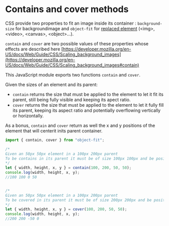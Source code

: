 # Contains and cover methods

CSS provide two properties to fit an image inside its container : `background-size` for backgroundimage and `object-fit` for [replaced element](https://developer.mozilla.org/en-US/docs/Web/CSS/Replaced_element) (&lt;img&gt;, &lt;video&gt;, &lt;canvas&gt;, &lt;object&gt;...).

`contain` and `cover` are two possible values of these properties whose effects are described here [https://developer.mozilla.org/en-US/docs/Web/Guide/CSS/Scaling_background_images](https://developer.mozilla.org/en-US/docs/Web/Guide/CSS/Scaling_background_images#contain)

This JavaScript module exports two functions `contain` and `cover`.

Given the sizes of an element and its parent:
* `contain` returns the size that must be applied to the element to let it fit its parent, still being fully visible and keeping its apect ratio.
* `cover` returns the size that must be applied to the element to let it fully fill its parent, keeping its aspect ratio and potentially overflowing vertically or horizontally.

As a bonus, `contain` and `cover` return as well the x and y positions of the element that will centerit inits parent container.

```javascript
import { contain, cover } from "object-fit";

/*
Given an 50px 50px element in a 100px 200px parent
To be contains in its parent it must be of size 100px 100px and be positioned at 0px 50px to be centered.
*/
let { width, height, x, y } = contain(100, 200, 50, 50);
console.log(width, height, x, y);
//100 100 0 50


/*
Given an 50px 50px element in a 100px 200px parent
To be covered in its parent it must be of size 200px 200px and be positioned at -50px 0px to be centered.
*/
let { width, height, x, y } = cover(100, 200, 50, 50);
console.log(width, height, x, y);
//200 200 -50 0
```
